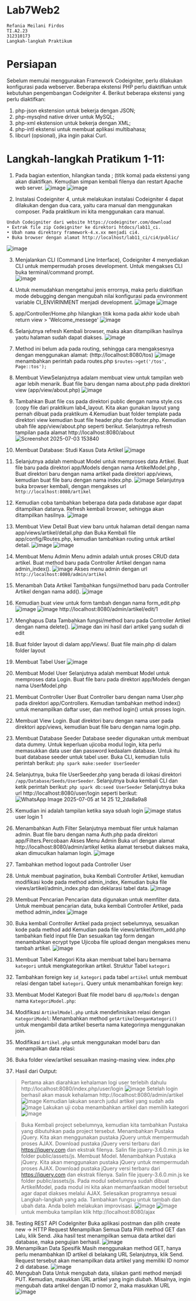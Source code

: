 # Lab7Web2
```
Refania Meilani Firdos
TI.A2.23
312310173
Langkah-langkah Praktikum
```
# Persiapan
Sebelum memulai menggunakan Framework Codeigniter, perlu dilakukan konfigurasi pada webserver. Beberapa ekstensi PHP perlu diaktifkan untuk kebutuhan pengembangan Codeigniter 4.
Berikut beberapa ekstensi yang perlu diaktifkan:
1. php-json ekstension untuk bekerja dengan JSON;
2. php-mysqlnd native driver untuk MySQL;
3. php-xml ekstension untuk bekerja dengan XML;
4. php-intl ekstensi untuk membuat aplikasi multibahasa;
5. libcurl (opsional), jika ingin pakai Curl.

# Langkah-langkah Pratikum 1-11:
1. Pada bagian extention, hilangkan tanda ; (titik koma) pada ekstensi yang akan diaktifkan. Kemudian simpan kembali filenya dan restart Apache web server. 
![image](https://github.com/user-attachments/assets/e7ab9777-ab80-47e0-b24f-1ca19c081d69)
![image](https://github.com/user-attachments/assets/e7feb6db-a300-4d2b-ae75-5243bb0d488e)

2. Instalasi Codeigniter 4, untuk melakukan instalasi Codeigniter 4 dapat dilakukan dengan dua cara, yaitu cara manual dan menggunakan composer. Pada praktikum ini kita menggunakan cara manual.
```
Unduh Codeigniter dari website https://codeigniter.com/download  
• Extrak file zip Codeigniter ke direktori htdocs/lab11_ci. 
• Ubah nama direktory framework-4.x.xx menjadi ci4. 
• Buka browser dengan alamat http://localhost/lab11_ci/ci4/public/
```
![image](https://github.com/user-attachments/assets/7e9b9960-b6ed-4145-980f-5061a5c9c027)

3. Menjalankan CLI (Command Line Interface), Codeigniter 4 menyediakan CLI untuk mempermudah proses development. Untuk mengakses CLI buka terminal/command prompt.  
![image](https://github.com/user-attachments/assets/3ff09c24-5f7a-44ff-a2d3-090773999761)
4. Untuk memudahkan mengetahui jenis errornya, maka perlu diaktifkan mode debugging dengan mengubah nilai konfigurasi pada environment variable CI_ENVIRINMENT menjadi development.
![image](https://github.com/user-attachments/assets/c8553b06-9765-4098-9ccf-ca36883b1dec)
![image](https://github.com/user-attachments/assets/e9a2e384-7c0e-4b50-adfe-0955fc089131)

5. app/Controller/Home.php hilangkan titik koma pada akhir kode ubah return view > 'Welcome_messege'
![image](https://github.com/user-attachments/assets/1e372547-33a5-451b-828d-2253567abee0)
6. Selanjutnya refresh Kembali browser, maka akan ditampilkan hasilnya yaotu halaman sudah
dapat diakses.
![image](https://github.com/user-attachments/assets/2fc078e5-012b-4986-abce-50960b14f38d)
7. Method ini belum ada pada routing, sehingga cara mengaksesnya dengan menggunakan
alamat: (http://localhost:8080/tos)
![image](https://github.com/user-attachments/assets/64d66bdf-3de8-44b5-9b30-5893e0517cb7)
menambahkan perintah pada routes.php ```$routes->get('/tos', Page::tos');```
8. Membuat ViewSelanjutnya adalam membuat view untuk tampilan web agar lebih menarik. Buat file baru dengan nama about.php pada direktori view (app/view/about.php)
![image](https://github.com/user-attachments/assets/6d6b8db5-f734-4888-b8dc-4c67ed9b4f7a)
9. Tambahkan Buat file css pada direktori public dengan nama style.css (copy file dari praktikum lab4_layout. Kita akan gunakan layout yang pernah dibuat pada praktikum 4.Kemudian buat folder template pada direktori view kemudian buat file header.php dan footer.php. Kemudian ubah file app/view/about.php seperti berikut. Selanjutnya refresh tampilan pada alamat http://localhost:8080/about
![Screenshot 2025-07-03 153840](https://github.com/user-attachments/assets/48f62387-7f39-434c-98bd-7cf22f91d7f1)


10. Membuat Database: Studi Kasus Data Artikel
![image](https://github.com/user-attachments/assets/463378e3-de76-4ebb-acea-ed105c6bde31)
11. Selanjutnya adalah membuat Model untuk memproses data Artikel. Buat file baru pada direktori app/Models dengan nama ArtikelModel.php , Buat direktori baru dengan nama artikel pada direktori app/views, kemudian buat file baru dengan nama index.php.
![image](https://github.com/user-attachments/assets/caaddbd6-9812-450a-af08-640e5d073089)
Selanjutnya buka browser kembali, dengan mengakses url ```http://localhost:8080/artikel```
12. Kemudian coba tambahkan beberapa data pada database agar dapat ditampilkan datanya. Refresh kembali browser, sehingga akan ditampilkan hasilnya.
![image](https://github.com/user-attachments/assets/07a67a8f-fb48-4736-a767-23d3c3d1ab0b)
13. Membuat View Detail Buat view baru untuk halaman detail dengan nama app/views/artikel/detail.php dan Buka Kembali file app/config/Routes.php, kemudian tambahkan routing untuk artikel detail. 
![image](https://github.com/user-attachments/assets/dc35effe-8578-457a-9305-7dba1fd8c230)
![image](https://github.com/user-attachments/assets/e7a4ddb9-7b42-4756-b1d5-e3057a935901)
14. Membuat Menu Admin Menu admin adalah untuk proses CRUD data artikel. Buat method baru pada Controller Artikel dengan nama admin_index().
![image](https://github.com/user-attachments/assets/15e713f1-4d7c-47fe-abe9-ddf5d2b203b2)
Akses menu admin dengan url ```http://localhost:8080/admin/artikel```
15. Menambah Data Artikel Tambahkan fungsi/method baru pada Controller Artikel dengan nama add().
![image](https://github.com/user-attachments/assets/42f15d7e-47b5-486d-8665-270852b6c7fd)
16. Kemudian buat view untuk form tambah dengan nama form_edit.php
![image](https://github.com/user-attachments/assets/4b7aeb66-4107-4681-ab84-6b1e908b3be6)
![image](https://github.com/user-attachments/assets/0648f6e6-8676-4027-b21e-c820e1c1c945)
http://localhost:8080/admin/artikel/edit/1
17. Menghapus Data Tambahkan fungsi/method baru pada Controller Artikel dengan nama delete().
![image](https://github.com/user-attachments/assets/6b807c15-8e43-47ae-9f1a-06d521531a19)
dan ini hasil dari artikel yang sudah di edit
18. Buat folder layout di dalam app/Views/. Buat file main.php di dalam folder layout
19. Membuat Tabel User
![image](https://github.com/user-attachments/assets/4eec7305-5b9c-4977-a85b-2b421abdaf21)
20. Membuat Model User
Selanjutnya adalah membuat Model untuk memproses data Login. Buat file baru pada direktori app/Models dengan nama UserModel.php
21. Membuat Controller User Buat Controller baru dengan nama User.php pada direktori app/Controllers. Kemudian tambahkan method index() untuk menampilkan daftar user, dan method login() untuk proses login.
22. Membuat View Login. Buat direktori baru dengan nama user pada direktori app/views, kemudian buat file baru dengan nama login.php.
23. Membuat Database Seeder Database seeder digunakan untuk membuat data dummy. Untuk keperluan ujicoba modul login, kita perlu memasukkan data user dan password kedaalam database. Untuk itu buat database seeder untuk tabel user. Buka CLI, kemudian tulis perintah berikut:
```php spark make:seeder UserSeeder```
24. Selanjutnya, buka file UserSeeder.php yang berada di lokasi direktori ```/app/Database/Seeds/UserSeeder```. Selanjutnya buka kembali CLI dan ketik perintah berikut:
```php spark db:seed UserSeeder``` Selanjutnya buka url http://localhost:8080/user/login seperti berikut: ![WhatsApp Image 2025-07-05 at 14 25 12_2da8a9a8](https://github.com/user-attachments/assets/51f3a660-7d94-44e3-aba2-d84b6d9dc286)
25. Kemudian ini adalah tampilan ketika saya sduah login
![image](https://github.com/user-attachments/assets/9913e00a-ca8f-41db-b16d-677b3e49db9f)
status user login 1
26. Menambahkan Auth Filter Selanjutnya membuat filer untuk halaman admin. Buat file baru dengan nama Auth.php pada direktori app/Filters.Percobaan Akses Menu Admin Buka url dengan alamat http://localhost:8080/admin/artikel ketika alamat tersebut diakses maka, akan dimuculkan halaman login.
![image](https://github.com/user-attachments/assets/73fec06d-7833-49c5-8768-f47c8c9a1eb3)
27. Tambahkan method logout pada Controller User
28. Untuk membuat pagination, buka Kembali Controller Artikel, kemudian modifikasi kode
pada method admin_index, Kemudian buka file views/artikel/admin_index.php dan deklarasi tabel data.
![image](https://github.com/user-attachments/assets/930400c6-4568-4b12-b3c1-84aa64307ff1)
29. Membuat Pencarian Pencarian data digunakan untuk memfilter data. Untuk membuat pencarian data, buka kembali Controller Artikel, pada method admin_index
![image](https://github.com/user-attachments/assets/075fb201-f0c8-4137-bec1-f663fb6e522d)
30. Buka kembali Controller Artikel pada project sebelumnya, sesuaikan kode pada method add Kemudian pada file views/artikel/form_add.php tambahkan field input file Dan sesuaikan tag form dengan menambahkan ecrypt type Ujicoba file upload dengan mengakses menu tambah artikel.
![image](https://github.com/user-attachments/assets/d1ef2a05-6fe1-4fc1-8e91-a036ee87de53)
31. Membuat Tabel Kategori Kita akan membuat tabel baru bernama `kategori` untuk mengkategorikan artikel. Struktur Tabel `kategori`
32. Tambahkan foreign key `id_kategori` pada tabel `artikel` untuk membuat relasi dengan tabel
`kategori`. Query untuk menambahkan foreign key:
33. Membuat Model Kategori Buat file model baru di `app/Models` dengan nama `KategoriModel.php`:
34. Modifikasi `ArtikelModel.php` untuk mendefinisikan relasi dengan `KategoriModel`: Menambahkan method `getArtikelDenganKategori()` untuk mengambil data artikel beserta nama kategorinya menggunakan join.
35. Modifikasi `Artikel.php` untuk menggunakan model baru dan menampilkan data relasi:
36. Buka folder view/artikel sesuaikan masing-masing view. index.php
37. Hasil dari Output:
   > Pertama akan diarahkan kehalaman logi user terlebih dahulu http://localhost:8080/index.php/user/login
![image](https://github.com/user-attachments/assets/5b62cd1f-f6e1-4712-b906-a657efb40b1a)
   > Setelah login berhasil akan masuk kehalaman http://localhost:8080/admin/artikel
![image](https://github.com/user-attachments/assets/fe99e9f5-b356-4571-afc0-a1435b544bcb)
Kemudian lakukan search judul artikel yang sudah ada
![image](https://github.com/user-attachments/assets/148f1700-c5ed-4c9f-ad8a-78bb62f0dbd0)
   > Lakukan uji coba menambahkan artikel dan memilih kategori
![image](https://github.com/user-attachments/assets/f58815d8-993f-4aab-977d-f88629fde1a0)

> Buka Kembali project sebelumnya, kemudian kita tambahkan Pustaka yang dibutuhkan pada project tersebut.
> Menambahkan Pustaka jQuery. Kita akan menggunakan pustaka jQuery untuk mempermudah proses AJAX. Download pustaka jQuery versi terbaru dari https://jquery.com dan ekstrak filenya. Salin file jquery-3.6.0.min.js ke folder public/assets/js.
> Membuat Model. Menambahkan Pustaka jQuery. Kita akan menggunakan pustaka jQuery untuk mempermudah proses AJAX. Download pustaka jQuery versi terbaru dari https://jquery.com dan ekstrak filenya. Salin file jquery-3.6.0.min.js ke folder public/assets/js.
> Pada modul sebelumnya sudah dibuat ArtikelModel, pada modul ini kita akan memanfaatkan model tersebut agar dapat diakses melalui AJAX.
> Selesaikan programnya sesuai Langkah-langkah yang ada. Tambahkan fungsu untuk tambah dan ubah data. Anda boleh melakukan improvisasi.
![image](https://github.com/user-attachments/assets/6dfa1bf0-f535-4b8e-a1fa-c3b2aad3f7d1)
![image](https://github.com/user-attachments/assets/9d17c47e-669f-43f4-a9fa-89e753df8ab8)
> untuk membuka tampilan klik http://localhost:8080/ajax

38. Testing REST API CodeIgniter Buka aplikasi postman dan pilih create new → HTTP Request Menampilkan Semua Data Pilih method GET dan Lalu, klik Send. Jika hasil test menampilkan semua data artikel dari database, maka pengujian berhasil.
![image](https://github.com/user-attachments/assets/6a7ff03e-738a-4498-9e50-8fd6f4cf6beb)
39. Menampilkan Data Spesifik Masih menggunakan method GET, hanya perlu menambahkan ID artikel di belakang URL Selanjutnya, klik Send. Request tersebut akan menampilkan data artikel yang memiliki ID
nomor 2 di database.
![image](https://github.com/user-attachments/assets/b8e7e4a1-5fc1-4e58-abe6-49ffb3b5ef81)
39. Mengubah Data Untuk mengubah data, silakan ganti method menjadi PUT. Kemudian, masukkan URL artikel yang ingin diubah. Misalnya, ingin mengubah data artikel dengan ID nomor 2, maka masukkan URL
![image](https://github.com/user-attachments/assets/b993bb5e-d1e8-44ad-8fc8-c0f1dffba8e4)


